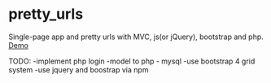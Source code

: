 # pretty_urls

Single-page app and pretty urls with MVC, js(or jQuery), bootstrap and php.
[Demo](http://www.codetoshow.com)

TODO:
-implement php login 
-model to php - mysql
-use bootstrap 4 grid system
-use jquery and boostrap via npm
